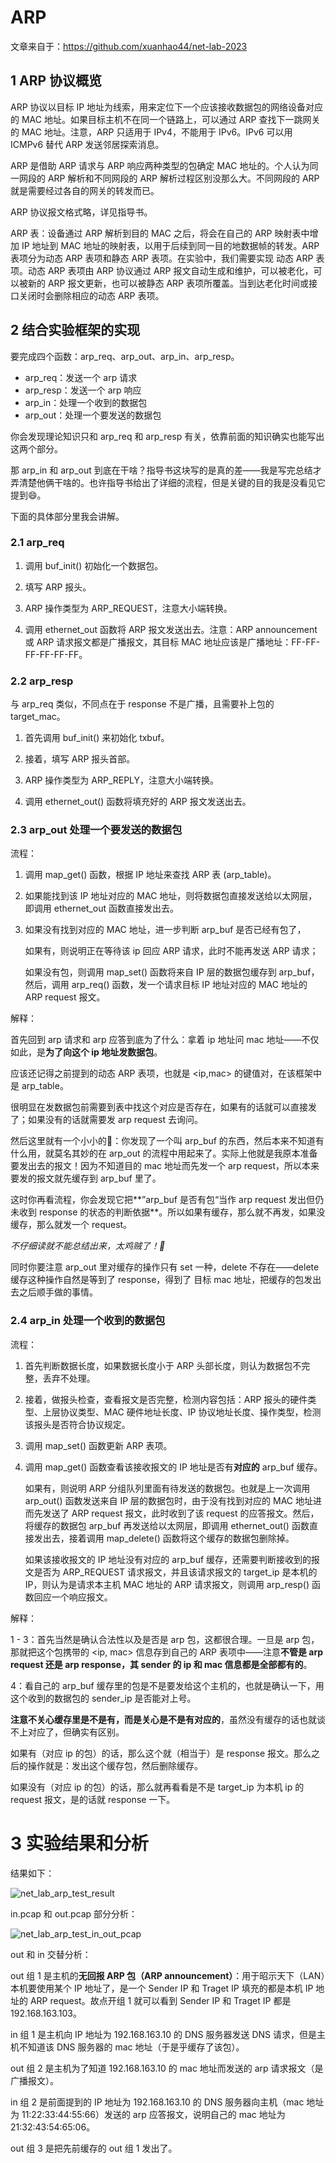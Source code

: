 # ARP

文章来自于：https://github.com/xuanhao44/net-lab-2023

## 1 ARP 协议概览

ARP 协议以目标 IP 地址为线索，用来定位下一个应该接收数据包的网络设备对应的 MAC 地址。如果目标主机不在同一个链路上，可以通过 ARP 查找下一跳网关的 MAC 地址。注意，ARP 只适用于 IPv4，不能用于 IPv6。IPv6 可以用 ICMPv6 替代 ARP 发送邻居探索消息。

ARP 是借助 ARP 请求与 ARP 响应两种类型的包确定 MAC 地址的。个人认为同一网段的 ARP 解析和不同网段的 ARP 解析过程区别没那么大。不同网段的 ARP 就是需要经过各自的网关的转发而已。

ARP 协议报文格式略，详见指导书。

ARP 表：设备通过 ARP 解析到目的 MAC 之后，将会在自己的 ARP 映射表中增加 IP 地址到 MAC 地址的映射表，以用于后续到同一目的地数据帧的转发。ARP 表项分为动态 ARP 表项和静态 ARP 表项。在实验中，我们需要实现 动态 ARP 表项。动态 ARP 表项由 ARP 协议通过 ARP 报文自动生成和维护，可以被老化，可以被新的 ARP 报文更新，也可以被静态 ARP 表项所覆盖。当到达老化时间或接口关闭时会删除相应的动态 ARP 表项。

## 2 结合实验框架的实现

要完成四个函数：arp_req、arp_out、arp_in、arp_resp。

- arp_req：发送一个 arp 请求
- arp_resp：发送一个 arp 响应
- arp_in：处理一个收到的数据包
- arp_out：处理一个要发送的数据包

你会发现理论知识只和 arp_req 和 arp_resp 有关，依靠前面的知识确实也能写出这两个部分。

那 arp_in 和 arp_out 到底在干啥？指导书这块写的是真的差——我是写完总结才弄清楚他俩干啥的。也许指导书给出了详细的流程，但是关键的目的我是没看见它提到:smile:。

下面的具体部分里我会讲解。

### 2.1 arp_req

1. 调用 buf_init() 初始化一个数据包。

2. 填写 ARP 报头。

3. ARP 操作类型为 ARP_REQUEST，注意大小端转换。
4. 调用 ethernet_out 函数将 ARP 报文发送出去。注意：ARP announcement 或 ARP 请求报文都是广播报文，其目标 MAC 地址应该是广播地址：FF-FF-FF-FF-FF-FF。

### 2.2 arp_resp

与 arp_req 类似，不同点在于 response 不是广播，且需要补上包的 target_mac。

1. 首先调用 buf_init() 来初始化 txbuf。

2. 接着，填写 ARP 报头首部。

3. ARP 操作类型为 ARP_REPLY，注意大小端转换。

4. 调用 ethernet_out() 函数将填充好的 ARP 报文发送出去。

### 2.3 arp_out 处理一个要发送的数据包

流程：

1. 调用 map_get() 函数，根据 IP 地址来查找 ARP 表 (arp_table)。

2. 如果能找到该 IP 地址对应的 MAC 地址，则将数据包直接发送给以太网层，即调用 ethernet_out 函数直接发出去。

3. 如果没有找到对应的 MAC 地址，进一步判断 arp_buf 是否已经有包了，

   如果有，则说明正在等待该 ip 回应 ARP 请求，此时不能再发送 ARP 请求；

   如果没有包，则调用 map_set() 函数将来自 IP 层的数据包缓存到 arp_buf，然后，调用 arp_req() 函数，发一个请求目标 IP 地址对应的 MAC 地址的 ARP request 报文。

解释：

首先回到 arp 请求和 arp 应答到底为了什么：拿着 ip 地址问 mac 地址——不仅如此，是**为了向这个 ip 地址发数据包**。

应该还记得之前提到的动态 ARP 表项，也就是 <ip,mac> 的键值对，在该框架中是 arp_table。

很明显在发数据包前需要到表中找这个对应是否存在，如果有的话就可以直接发了；如果没有的话就需要发 arp request 去询问。

然后这里就有一个小小的:anger:：你发现了一个叫 arp_buf 的东西，然后本来不知道有什么用，就莫名其妙的在 arp_out 的流程中用起来了。实际上他就是我原本准备要发出去的报文！因为不知道目的 mac 地址而先发一个 arp request，所以本来要发的报文就先缓存到 arp_buf 里了。

这时你再看流程，你会发现它把**”arp_buf 是否有包“当作 arp request 发出但仍未收到 response 的状态的判断依据**。所以如果有缓存，那么就不再发，如果没缓存，那么就发一个 request。

*不仔细读就不能总结出来，太鸡贼了！:shit:*

同时你要注意 arp_out 里对缓存的操作只有 set 一种，delete 不存在——delete 缓存这种操作自然是等到了 response，得到了 目标 mac 地址，把缓存的包发出去之后顺手做的事情。

### 2.4 arp_in 处理一个收到的数据包

流程：

1. 首先判断数据长度，如果数据长度小于 ARP 头部长度，则认为数据包不完整，丢弃不处理。

2. 接着，做报头检查，查看报文是否完整，检测内容包括：ARP 报头的硬件类型、上层协议类型、MAC 硬件地址长度、IP 协议地址长度、操作类型，检测该报头是否符合协议规定。

3. 调用 map_set() 函数更新 ARP 表项。

4. 调用 map_get() 函数查看该接收报文的 IP 地址是否有**对应的** arp_buf 缓存。

   如果有，则说明 ARP 分组队列里面有待发送的数据包。也就是上一次调用 arp_out() 函数发送来自 IP 层的数据包时，由于没有找到对应的 MAC 地址进而先发送了 ARP request 报文，此时收到了该 request 的应答报文。然后，将缓存的数据包 arp_buf 再发送给以太网层，即调用 ethernet_out() 函数直接发出去，接着调用 map_delete() 函数将这个缓存的数据包删除掉。

   如果该接收报文的 IP 地址没有对应的 arp_buf 缓存，还需要判断接收到的报文是否为 ARP_REQUEST 请求报文，并且该请求报文的 target_ip 是本机的 IP，则认为是请求本主机 MAC 地址的 ARP 请求报文，则调用 arp_resp() 函数回应一个响应报文。

解释：

1 - 3：首先当然是确认合法性以及是否是 arp 包，这都很合理。一旦是 arp 包，那就把这个包携带的 <ip, mac> 信息存到自己的 ARP 表项中——注意**不管是 arp request 还是 arp response，其 sender 的 ip 和 mac 信息都是全部都有的**。

4：看自己的 arp_buf 缓存里的包是不是要发给这个主机的，也就是确认一下，用这个收到的数据包的 sender_ip 是否能对上号。

**注意不关心缓存里是不是有，而是关心是不是有对应的**，虽然没有缓存的话也就谈不上对应了，但确实有区别。

如果有（对应 ip 的包）的话，那么这个就（相当于）是 response 报文。那么之后的操作就是：发出这个缓存包，然后删除缓存。

如果没有（对应 ip 的包）的话，那么就再看看是不是 target_ip 为本机 ip 的 request 报文，是的话就 response 一下。

# 3 实验结果和分析

结果如下：

![net_lab_arp_test_result](https://typora-1304621073.cos.ap-guangzhou.myqcloud.com/typora/net_lab/net_lab_arp_test_result.png)

in.pcap 和 out.pcap 部分分析：

![net_lab_arp_test_in_out_pcap](https://typora-1304621073.cos.ap-guangzhou.myqcloud.com/typora/net_lab/net_lab_arp_test_in_out_pcap.png)

out 和 in 交替分析：

out 组 1 是主机的**无回报 ARP 包（ARP announcement）**：用于昭示天下（LAN）本机要使用某个 IP 地址了，是一个 Sender IP 和 Traget IP 填充的都是本机 IP 地址的 ARP request。故点开组 1 就可以看到 Sender IP 和 Traget IP 都是 192.168.163.103。

in 组 1 是主机向 IP 地址为 192.168.163.10 的 DNS 服务器发送 DNS 请求，但是主机不知道该 DNS 服务器的 mac 地址（于是乎缓存了该包）。

out 组 2 是主机为了知道 192.168.163.10 的 mac 地址而发送的 arp 请求报文（是广播报文）。

in 组 2 是前面提到的 IP 地址为 192.168.163.10 的 DNS 服务器向主机（mac 地址为 11:22:33:44:55:66）发送的 arp 应答报文，说明自己的 mac 地址为 21:32:43:54:65:06。

out 组 3 是把先前缓存的 out 组 1 发出了。
